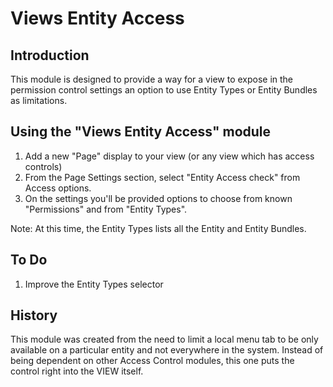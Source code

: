 Views Entity Access
===================

Introduction
------------

This module is designed to provide a way for a view to expose in the permission 
control settings an option to use Entity Types or Entity Bundles as limitations.

Using the "Views Entity Access" module
--------------------------------------

1. Add a new "Page" display to your view (or any view which has access controls)
2. From the Page Settings section, select "Entity Access check" from 
   Access options.
3. On the settings you'll be provided options to choose from known "Permissions"
   and from "Entity Types".
   
Note: At this time, the Entity Types lists all the Entity and Entity Bundles. 

To Do
-----

1. Improve the Entity Types selector

History
-------

This module was created from the need to limit a local menu tab to be only 
available on a particular entity and not everywhere in the system. Instead of 
being dependent on other Access Control modules, this one puts the control 
right into the VIEW itself.